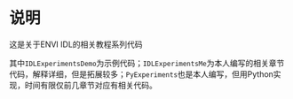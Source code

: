 # 说明

这是关于ENVI IDL的相关教程系列代码

其中`IDLExperimentsDemo`为示例代码；`IDLExperimentsMe`为本人编写的相关章节代码，解释详细，但是拓展较多；`PyExperiments`也是本人编写，但用Python实现，时间有限仅前几章节对应有相关代码。